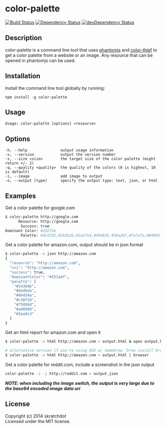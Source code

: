 # color-palette

[![Build Status](https://travis-ci.org/skratchdot/color-palette.png?branch=master)](https://travis-ci.org/skratchdot/color-palette)
[![Dependency Status](https://david-dm.org/skratchdot/color-palette.svg)](https://david-dm.org/skratchdot/color-palette)
[![devDependency Status](https://david-dm.org/skratchdot/color-palette/dev-status.svg)](https://david-dm.org/skratchdot/color-palette#info=devDependencies)


## Description

color-palette is a command line tool that uses
[phantomjs](http://phantomjs.org/) and [color-thief](https://github.com/lokesh/color-thief)
to get a color palette from a website or an image.
Any resource that can be opened in phantomjs can be used.


## Installation

Install the command line tool globally by running:

    npm install -g color-palette


## Usage

    Usage: color-palette [options] <resource>


## Options

    -h, --help               output usage information
    -v, --version            output the version number
    -s, --size <size>        the target size of the color palette (might return +/- 2)
    -q, --quality <quality>  the quality of the colors (0 is highest, 10 is default)
    -i, --image              add image to output
    -o, --output [type]      specify the output type: text, json, or html


## Examples

Get a color palette for google.com
```bash
$ color-palette http://google.com
      Resource: http://google.com
       Success: true
Dominant Color: #2d2f2e
       Palette: #dcd7d2,#2b2b2b,#2a5fe3,#d94835,#30a28f,#7a7a7a,#049451
```

Get a color palette for amazon.com, output should be in json format
```bash
$ color-palette -o json http://amazon.com
{
  "resource": "http://amazon.com",
  "uri": "http://amazon.com",
  "success": true,
  "dominantColor": "#253a4f",
  "palette": [
    "#24364b",
    "#dadbda",
    "#84454a",
    "#c38f3d",
    "#758b9d",
    "#ad8989",
    "#2ea9c3"
  ]
}
```

Get an html report for amazon.com and open it
```bash
$ color-palette -o html http://amazon.com > output.html & open output.html

# alternative version if you're using OSX w/ homebrew `brew install browser`:
$ color-palette -o html http://amazon.com > output.html | browser
```

Get a color palette for reddit.com, include a screenshot in the json output
```bash
color-palette -i -j http://reddit.com > output.json
```
***NOTE: when including the image switch, the output is very large
due to the base64 encoded image data uri***


## License

Copyright (c) 2014 skratchdot  
Licensed under the MIT license.

